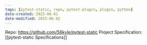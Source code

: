 ```yaml
---
tags: [pytest-static, repo, pytest-plugin, plugin, python]
date-created: 2025-06-01
date-modified: 2025-06-02
---
```


Repo: https://github.com/56kyle/pytest-static
Project Specification: [[pytest-static Specifications]]

